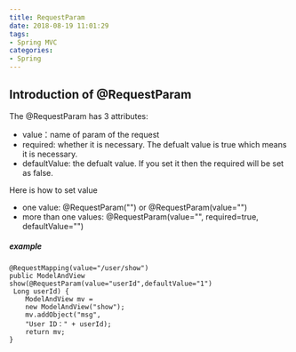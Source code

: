 ```yaml
---
title: RequestParam
date: 2018-08-19 11:01:29
tags:
- Spring MVC
categories:
- Spring
---
```

## Introduction of @RequestParam
The @RequestParam has 3 attributes:
  
- value：name of param of the request
- required: whether it is necessary. The defualt value is true which means it is necessary.
- defaultValue: the defualt value. If you set it then the required will be set as false.

Here is how to set value
- one value: @RequestParam("")  or  @RequestParam(value="")
- more than one values: @RequestParam(value="", required=true, defaultValue="")

##### example

	@RequestMapping(value="/user/show")
	public ModelAndView show(@RequestParam(value="userId",defaultValue="1")
	 Long userId) {
		ModelAndView mv =
		new ModelAndView("show");
		mv.addObject("msg",
		"User ID：" + userId);
		return mv;
	}
	
